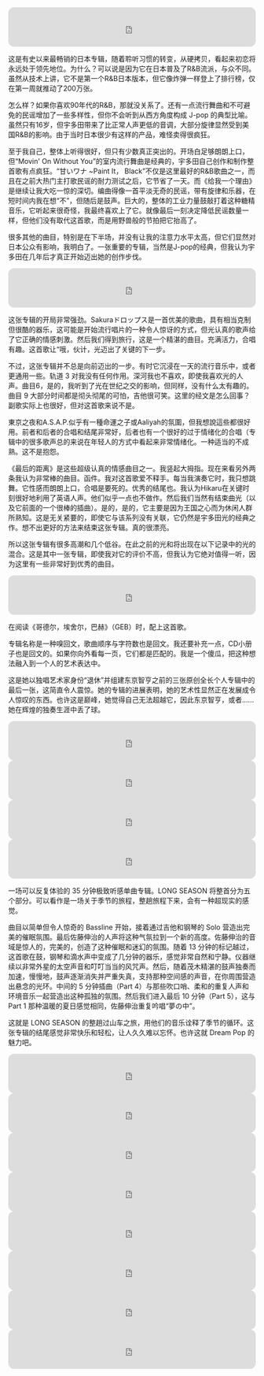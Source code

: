 <iframe style="border-radius:12px" src="https://open.spotify.com/embed/album/2fRDpy1CPpglszHleEHITW?utm_source=generator" width="100%" height="80" frameBorder="0" allowfullscreen="" allow="autoplay; clipboard-write; encrypted-media; fullscreen; picture-in-picture" loading="lazy"></iframe>

这是有史以来最畅销的日本专辑，随着聆听习惯的转变，从硬拷贝，看起来初恋将永远处于领先地位。为什么？可以说是因为它在日本普及了R&B流派，与众不同。虽然从技术上讲，它不是第一个R&B日本版本，但它像炸弹一样登上了排行榜，仅在第一周就推动了200万张。

怎么样？如果你喜欢90年代的R&B，那就没关系了。还有一点流行舞曲和不可避免的民谣增加了一些多样性，但你不会听到从西方角度构成 J-pop 的典型比喻。虽然只有16岁，但宇多田带来了比正常人声更低的音调，大部分旋律显然受到美国R&B的影响。由于当时日本很少有这样的产品，难怪卖得很疯狂。

至于我自己，整体上听得很好，但只有少数真正突出的。开场白足够朗朗上口，但“Movin' On Without You”的室内流行舞曲是经典的，宇多田自己创作和制作整首歌有点疯狂。“甘いワナ ~Paint It， Black”不仅是这里最好的R&B歌曲之一，而且在之前大热门主打歌民谣的耐力测试之后，它节省了一天。而《给我一个理由》是继续让我大吃一惊的深切。编曲得像一首平淡无奇的民谣，带有旋律和乐器，在短时间内我在想“不”，但随后是鼓声。巨大的，整体的工业力量鼓敲打着这种糖精音乐，它听起来很奇怪，我最终喜欢上了它。就像最后一刻决定降低民谣数量一样，但他们没有取代这首歌，而是用野兽般的节拍把它抬高了。

很多其他的曲目，特别是在下半场，并没有让我的注意力水平太高，但它们显然对日本公众有影响，我明白了。一张重要的专辑，当然是J-pop的经典，但我认为宇多田在几年后才真正开始迈出她的创作步伐。

<iframe style="border-radius:12px" src="https://open.spotify.com/embed/album/29U9LtzSF0ftWiLNNw1CP6?utm_source=generator" width="100%" height="80" frameBorder="0" allowfullscreen="" allow="autoplay; clipboard-write; encrypted-media; fullscreen; picture-in-picture" loading="lazy"></iframe>

这张专辑的开局非常强劲。Sakuraドロップス是一首优美的歌曲，具有相当克制但很酷的器乐，这可能是开始流行唱片的一种令人惊讶的方式，但光认真的歌声给了它正确的情感刺激。然后我们得到旅行，这是一个精湛的曲目。充满活力，合唱有趣。这首歌让“哦，伙计，光迈出了关键的下一步。

不过，这张专辑并不总是向前迈出的一步。有时它沉浸在一天的流行音乐中，或者更通用一些。轨道 3 对我没有任何作用。深河我也不喜欢，即使我喜欢光的人声。曲目6，是的，我听到了光在世纪之交的影响，但同样，没有什么太有趣的。曲目 9 大部分时间都是彻头彻尾的可怕，吉他很可笑。这里的经文是怎么回事？副歌实际上也很好，但对这首歌来说不是。

東京之夜和A.S.A.P.似乎有一種命運之子或Aaliyah的氛圍，但我想說這些都很好用。前者和后者的合唱和结尾非常好，后者也有一个很好的过于情绪化的合唱（专辑中的很多歌声总的来说在年轻人的方式中看起来非常情绪化。一种适当的不成熟。这不是抱怨。

《最后的距离》是这些超级认真的情感曲目之一。我竖起大拇指。现在来看另外两条我认为非常棒的曲目。函件。我对这首歌爱不释手。每当我演奏它时，我只想跳舞。它性感而朗朗上口，合唱是要死的。优秀的结尾也。我认为Hikaru在关键时刻很好地利用了英语人声。他们似乎一点也不做作。然后我们当然有结束曲光（以及它前面的一个很棒的插曲）。是的，是的，它主要是因为王国之心而为休闲人群所熟知。这是无关紧要的，即使它与该系列没有关联，它仍然是宇多田光的经典之作。想不出更好的方法来结束这张专辑。真的很漂亮。

所以这张专辑有很多高潮和几个低谷。在此之前的光和将出现在以下记录中的光的混合。这是其中一张专辑，即使我对它的评价不高，但我认为它绝对值得一听，因为这里有一些非常好到优秀的曲目。

<iframe style="border-radius:12px" src="https://open.spotify.com/embed/album/5xcIRLlQWJBqN8fpmlskGr?utm_source=generator" width="100%" height="80" frameBorder="0" allowfullscreen="" allow="autoplay; clipboard-write; encrypted-media; fullscreen; picture-in-picture" loading="lazy"></iframe>


在阅读《哥德尔，埃舍尔，巴赫》（GEB）时，配上这首歌。

专辑名称是一种嗅回文，歌曲顺序与字符数也是回文。我还要补充一点，CD小册子也是回文的。如果你向外看每一页，它们都是匹配的。我是一个傻瓜，把这种想法融入到一个人的艺术表达中。

这是她以独唱艺术家身份“退休”并组建东京智亨之前的三张原创全长个人专辑中的最后一张，这简直令人震惊。她的专辑的进展表明，她的艺术性显然正在发展成令人惊叹的东西。也许这是巅峰，她觉得自己无法超越它，因此东京智亨，或者......她在辉煌的独奏生涯中丢了球。


<iframe style="border-radius:12px" src="https://open.spotify.com/embed/album/2i4fy6a51XTaZOYA8rIdRK?utm_source=generator" width="100%" height="80" frameBorder="0" allowfullscreen="" allow="autoplay; clipboard-write; encrypted-media; fullscreen; picture-in-picture" loading="lazy"></iframe>

<iframe style="border-radius:12px" src="https://open.spotify.com/embed/album/62SB9GdMdVA5dog0Om9huj?utm_source=generator" width="100%" height="80" frameBorder="0" allowfullscreen="" allow="autoplay; clipboard-write; encrypted-media; fullscreen; picture-in-picture" loading="lazy"></iframe>

<iframe style="border-radius:12px" src="https://open.spotify.com/embed/album/7GOdEIOvr41lvxDK7bvPrI?utm_source=generator" width="100%" height="80" frameBorder="0" allowfullscreen="" allow="autoplay; clipboard-write; encrypted-media; fullscreen; picture-in-picture" loading="lazy"></iframe>

<iframe style="border-radius:12px" src="https://open.spotify.com/embed/album/0hUfv1cSXNaBZ6dHKGluEy?utm_source=generator" width="100%" height="80" frameBorder="0" allowfullscreen="" allow="autoplay; clipboard-write; encrypted-media; fullscreen; picture-in-picture" loading="lazy"></iframe>

一场可以反复体验的 35 分钟极致听感单曲专辑。LONG SEASON 将整首分为五个部分。可以看作是一场关于季节的旅程，整趟旅程下来，会有一种超现实的感觉。

曲目以简单但令人惊奇的 Bassline 开始，接着通过吉他和钢琴的 Solo 营造出完美的催眠氛围。最后佐藤伸治的人声将这种气氛拉到一个新的高度。佐藤伸治的音域是惊人的，完美的，创造了这种催眠和迷幻的氛围。随着 13 分钟的标记越过，这首歌在鼓，钢琴和滴水声中变成了几分钟的器乐，感觉非常自然和宁静。仪器继续以非常外星的太空声音和叮叮当当的风咒声。然后，随着茂木精湛的鼓声独奏而加速，慢慢地，鼓声逐渐消失并严重失真，支持那种空间感的声音，在你周围营造出悬念的光环。中间的 5 分钟插曲（Part 4）与那些吹口哨、柔和的重复人声和环境音乐一起营造出这种孤独的氛围。然后我们进入最后 10 分钟（Part 5），这与 Part 1 那种温暖的夏日感觉相同，佐藤伸治重复吟唱“夢の中”。

这就是 LONG SEASON 的整趟过山车之旅，用他们的音乐诠释了季节的循环。这张专辑的结尾感觉非常快乐和轻松，让人久久难以忘怀。也许这就 Dream Pop 的魅力吧。

<iframe style="border-radius:12px" src="https://open.spotify.com/embed/album/4EX1fAypgQC9wDjGI5QzbZ?utm_source=generator" width="100%" height="80" frameBorder="0" allowfullscreen="" allow="autoplay; clipboard-write; encrypted-media; fullscreen; picture-in-picture" loading="lazy"></iframe>

<iframe style="border-radius:12px" src="https://open.spotify.com/embed/album/0OkPlJ2CMRLjGGJ0zGLVCV?utm_source=generator" width="100%" height="80" frameBorder="0" allowfullscreen="" allow="autoplay; clipboard-write; encrypted-media; fullscreen; picture-in-picture" loading="lazy"></iframe>

<iframe style="border-radius:12px" src="https://open.spotify.com/embed/album/6PnbwR4pgQQZDrLUdw6Kc7?utm_source=generator" width="100%" height="80" frameBorder="0" allowfullscreen="" allow="autoplay; clipboard-write; encrypted-media; fullscreen; picture-in-picture" loading="lazy"></iframe>

<iframe style="border-radius:12px" src="https://open.spotify.com/embed/album/3eUV7xEoXqQb43ek7Db04H?utm_source=generator" width="100%" height="80" frameBorder="0" allowfullscreen="" allow="autoplay; clipboard-write; encrypted-media; fullscreen; picture-in-picture" loading="lazy"></iframe>

<iframe style="border-radius:12px" src="https://open.spotify.com/embed/album/3QwsIefGWAQaiIIC1YUI7c?utm_source=generator" width="100%" height="80" frameBorder="0" allowfullscreen="" allow="autoplay; clipboard-write; encrypted-media; fullscreen; picture-in-picture" loading="lazy"></iframe>

<iframe style="border-radius:12px" src="https://open.spotify.com/embed/album/5TmpFE7Xus70ko1QYGxFIe?utm_source=generator" width="100%" height="80" frameBorder="0" allowfullscreen="" allow="autoplay; clipboard-write; encrypted-media; fullscreen; picture-in-picture" loading="lazy"></iframe>

<iframe style="border-radius:12px" src="https://open.spotify.com/embed/album/4hjlh3prY3AhL173I3gjRF?utm_source=generator" width="100%" height="80" frameBorder="0" allowfullscreen="" allow="autoplay; clipboard-write; encrypted-media; fullscreen; picture-in-picture" loading="lazy"></iframe>

<iframe style="border-radius:12px" src="https://open.spotify.com/embed/album/5K4YFkTizFoMOyN5Khfp7G?utm_source=generator&theme=0" width="100%" height="80" frameBorder="0" allowfullscreen="" allow="autoplay; clipboard-write; encrypted-media; fullscreen; picture-in-picture" loading="lazy"></iframe>
